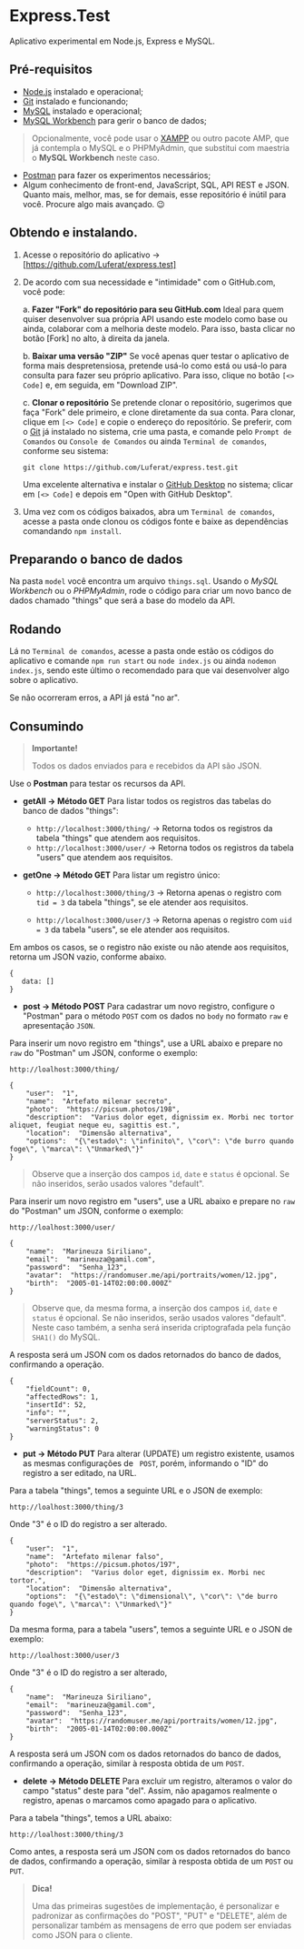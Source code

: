 # Express.Test

Aplicativo experimental em Node.js, Express e MySQL.

## Pré-requisitos

 - [Node.js](https://nodejs.org/) instalado e operacional;
 - [Git](https://git-scm.com/) instalado e funcionando;
 - [MySQL](https://www.mysql.com/products/community/) instalado e operacional;
 - [MySQL Workbench](https://dev.mysql.com/downloads/workbench/) para gerir o banco de dados;

> Opcionalmente, você pode usar o [XAMPP](https://www.apachefriends.org/pt_br/index.html) ou outro pacote AMP, que já contempla o MySQL e o PHPMyAdmin, que substitui com maestria o **MySQL Workbench** neste caso.

- [Postman](https://www.postman.com/) para fazer os experimentos necessários;
- Algum conhecimento de front-end, JavaScript, SQL, API REST e JSON. Quanto mais, melhor, mas, se for demais, esse repositório é inútil para você. Procure algo mais avançado. 😉

## Obtendo e instalando.

1. Acesse o repositório do aplicativo → [https://github.com/Luferat/express.test]

2. De acordo com sua necessidade e "intimidade" com o GitHub.com, você pode:

    a. **Fazer "Fork" do repositório para seu GitHub.com** 
Ideal para quem quiser desenvolver sua própria API usando este modelo como base ou ainda, colaborar com a melhoria deste modelo. Para isso, basta clicar no botão [Fork] no alto, à direita da janela.

    b. **Baixar uma versão "ZIP"**
Se você apenas quer testar o aplicativo de forma mais despretensiosa, pretende usá-lo como está ou usá-lo para consulta para fazer seu próprio aplicativo. Para isso, clique no botão `[<> Code]` e, em seguida, em "Download ZIP".

    c. **Clonar o repositório**
Se pretende clonar o repositório, sugerimos que faça "Fork" dele primeiro, e clone diretamente da sua conta.  Para clonar, clique em `[<> Code]`  e copie o endereço do repositório. Se preferir, com o [Git](https://git-scm.com/) já instalado no sistema, crie uma pasta, e comande pelo `Prompt de Comandos` ou `Console de Comandos` ou ainda `Terminal de comandos`, conforme seu sistema:

    ```git clone https://github.com/Luferat/express.test.git```

    Uma excelente alternativa e instalar o [GitHub Desktop](https://desktop.github.com/)  no sistema; clicar em `[<> Code]` e depois em "Open with GitHub Desktop".

3. Uma vez com os códigos baixados, abra um `Terminal de comandos`, acesse a pasta onde clonou os códigos fonte e baixe as dependências comandando `npm install`.

## Preparando o banco de dados

Na pasta `model` você encontra um arquivo `things.sql`. Usando o *MySQL Workbench* ou o *PHPMyAdmin*, rode o código para criar um novo banco de dados chamado "things" que será a base do modelo da API.

## Rodando

Lá no `Terminal de comandos`, acesse a pasta onde estão os códigos do aplicativo e comande `npm run start` ou `node index.js` ou ainda `nodemon index.js`, sendo este último o recomendado para que vai desenvolver algo sobre o aplicativo.

Se não ocorreram erros, a API já está "no ar".

## Consumindo

> **Importante!**
>
>Todos os dados enviados para e recebidos da API são JSON.

Use o **Postman** para testar os recursos da API.

 - **getAll → Método GET** 
Para listar todos os registros das tabelas do banco de dados "things":
    - `http://localhost:3000/thing/` → Retorna todos os registros da tabela "things" que atendem aos requisitos.
    - `http://localhost:3000/user/` → Retorna todos os registros da tabela "users" que atendem aos requisitos.

 - **getOne → Método GET**
Para listar um registro único:
   - `http://localhost:3000/thing/3` → Retorna apenas o registro com `tid = 3` da tabela "things", se ele atender aos requisitos. 

   - `http://localhost:3000/user/3` → Retorna apenas o registro com `uid = 3` da tabela "users", se ele atender aos requisitos.

Em ambos os casos, se o registro não existe ou não atende aos requisitos, retorna um JSON vazio, conforme abaixo.
 ```
{
    data: []
}
```

 - **post → Método POST**
Para cadastrar um novo registro, configure o "Postman" para o método `POST` com os dados no `body` no formato `raw` e apresentação `JSON`.

Para inserir um novo registro em "things", use a URL abaixo e prepare no `raw` do "Postman" um JSON, conforme o exemplo:
```
http://loalhost:3000/thing/
```
```
{
    "user":  "1",
    "name":  "Artefato milenar secreto",
    "photo":  "https://picsum.photos/198",
    "description":  "Varius dolor eget, dignissim ex. Morbi nec tortor aliquet, feugiat neque eu, sagittis est.",
    "location":  "Dimensão alternativa",
    "options":  "{\"estado\": \"infinito\", \"cor\": \"de burro quando foge\", \"marca\": \"Unmarked\"}"
}
```

> Observe que a inserção dos  campos `id`, `date` e `status` é opcional. Se não inseridos, serão usados valores "default".

Para inserir um novo registro em "users", use a URL abaixo e prepare no `raw` do "Postman" um JSON, conforme o exemplo:
```
http://loalhost:3000/user/
```
```
{
	"name":  "Marineuza Siriliano",
	"email":  "marineuza@gamil.com",
	"password":  "Senha_123",
	"avatar":  "https://randomuser.me/api/portraits/women/12.jpg",
	"birth":  "2005-01-14T02:00:00.000Z"
}
```

> Observe que, da mesma forma, a inserção dos  campos `id`, `date` e `status` é opcional. Se não inseridos, serão usados valores "default". Neste caso também, a senha será inserida criptografada pela função `SHA1()` do MySQL.

A resposta será um JSON com os dados retornados do banco de dados, confirmando a operação.
```
{
    "fieldCount": 0,
    "affectedRows": 1,
    "insertId": 52,
    "info": "",
    "serverStatus": 2,
    "warningStatus": 0
}
```


 - **put → Método PUT**
Para alterar (UPDATE) um registro existente, usamos as mesmas configurações de ` POST`, porém, informando o "ID" do registro a ser editado, na URL. 

Para a tabela "things", temos a seguinte URL e o JSON de exemplo:
```
http://loalhost:3000/thing/3
```
Onde "3" é o ID do registro a ser alterado.
```
{
    "user":  "1",
    "name":  "Artefato milenar falso",
    "photo":  "https://picsum.photos/197",
    "description":  "Varius dolor eget, dignissim ex. Morbi nec tortor.",
    "location":  "Dimensão alternativa",
    "options":  "{\"estado\": \"dimensional\", \"cor\": \"de burro quando foge\", \"marca\": \"Unmarked\"}"
}
```

Da mesma forma, para a tabela "users", temos a seguinte URL e o JSON de exemplo:
```
http://loalhost:3000/user/3
```
Onde "3" é o ID do registro a ser alterado, 
```
{
	"name":  "Marineuza Siriliano",
	"email":  "marineuza@gamil.com",
	"password":  "Senha_123",
	"avatar":  "https://randomuser.me/api/portraits/women/12.jpg",
	"birth":  "2005-01-14T02:00:00.000Z"
}
```
A resposta será um JSON com os dados retornados do banco de dados, confirmando a operação, similar à resposta obtida de um `POST`.

 - **delete → Método DELETE**
Para excluir um registro, alteramos o valor do campo "status" deste para "del". Assim, não apagamos realmente o registro, apenas o marcamos como apagado para o aplicativo.

Para a tabela "things", temos a URL abaixo:
```
http://loalhost:3000/thing/3
```
Como antes, a resposta será um JSON com os dados retornados do banco de dados, confirmando a operação, similar à resposta obtida de um `POST` ou `PUT`.

> **Dica!**
> 
> Uma das primeiras sugestões de implementação, é personalizar e padronizar as confirmações do "POST", "PUT" e "DELETE", além de personalizar também as mensagens de erro que podem ser enviadas como JSON para o cliente.
